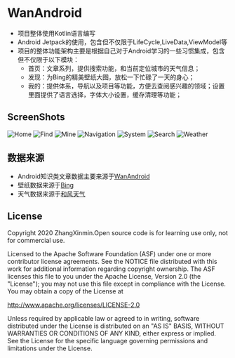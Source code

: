 # WanAndroid

- 项目整体使用Kotlin语言编写
- Android Jetpack的使用，包含但不仅限于LifeCycle,LiveData,ViewModel等
- 项目的整体功能架构主要是根据自己对于Android学习的一些习惯集成，包含但不仅限于以下模块：
	* 首页：文章系列，提供搜索功能，和当前定位城市的天气信息；
	* 发现：为Bing的精美壁纸大图，放松一下忙碌了一天的身心；
	* 我的：提供体系，导航以及项目等功能，方便去查阅感兴趣的领域；设置里面提供了语言选择，字体大小设置，缓存清理等功能；

ScreenShots
------
![Home](https://github.com/ZhangXinmin528/WanAndroid/blob/master/screenshot/Screenshot_home.png "首页")
![Find](https://github.com/ZhangXinmin528/WanAndroid/blob/master/screenshot/Screenshot_find.png "发现")
![Mine](https://github.com/ZhangXinmin528/WanAndroid/blob/master/screenshot/Screenshot_mine.png "我的")
![Navigation](https://github.com/ZhangXinmin528/WanAndroid/blob/master/screenshot/Screenshot_navigation.png "导航")
![System](https://github.com/ZhangXinmin528/WanAndroid/blob/master/screenshot/Screenshot_system.png "体系")
![Search](https://github.com/ZhangXinmin528/WanAndroid/blob/master/screenshot/Screenshot_search.png "搜索")
![Weather](https://github.com/ZhangXinmin528/WanAndroid/blob/master/screenshot/Screenshot_weather.png "天气")


数据来源
------
- Android知识类文章数据主要来源于[WanAndroid](https://www.wanandroid.com/blog/show/2)
- 壁纸数据来源于[Bing](https://cn.bing.com/)
- 天气数据来源于[和风天气](https://dev.qweather.com/)


License
-------

Copyright 2020 ZhangXinmin.Open source code is for learning use only, not for commercial use.

Licensed to the Apache Software Foundation (ASF) under one or more contributor
license agreements.  See the NOTICE file distributed with this work for
additional information regarding copyright ownership.  The ASF licenses this
file to you under the Apache License, Version 2.0 (the "License"); you may not
use this file except in compliance with the License.  You may obtain a copy of
the License at

  http://www.apache.org/licenses/LICENSE-2.0

Unless required by applicable law or agreed to in writing, software
distributed under the License is distributed on an "AS IS" BASIS, WITHOUT
WARRANTIES OR CONDITIONS OF ANY KIND, either express or implied.  See the
License for the specific language governing permissions and limitations under
the License.